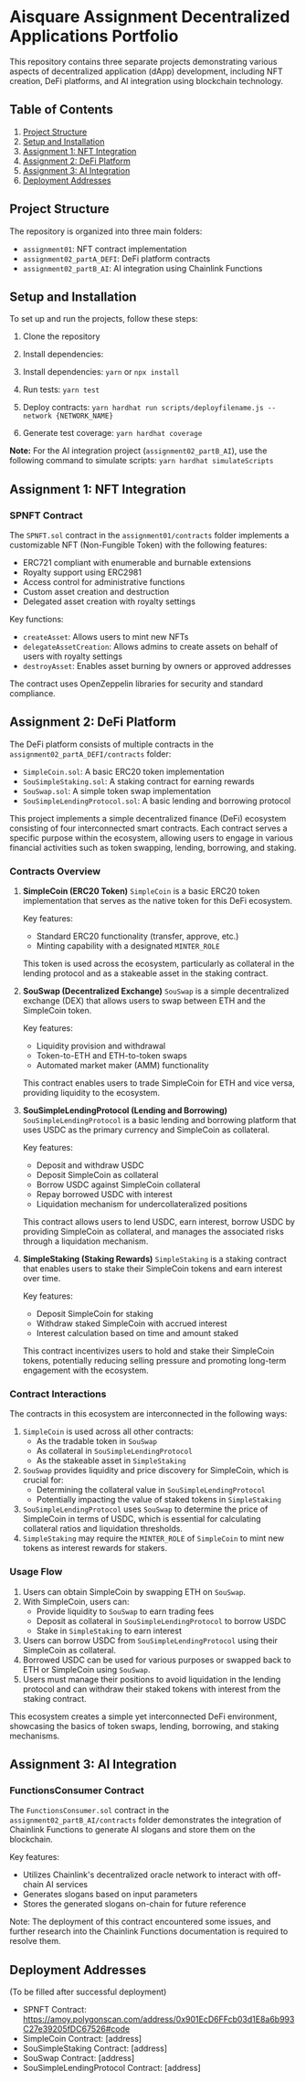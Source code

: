 # Aisquare Assignment Decentralized Applications Portfolio

This repository contains three separate projects demonstrating various aspects of decentralized application (dApp) development, including NFT creation, DeFi platforms, and AI integration using blockchain technology.

## Table of Contents

1. [Project Structure](#project-structure)
2. [Setup and Installation](#setup-and-installation)
3. [Assignment 1: NFT Integration](#assignment-1-nft-integration)
4. [Assignment 2: DeFi Platform](#assignment-2-defi-platform)
5. [Assignment 3: AI Integration](#assignment-3-ai-integration)
6. [Deployment Addresses](#deployment-addresses)

## Project Structure

The repository is organized into three main folders:

- `assignment01`: NFT contract implementation
- `assignment02_partA_DEFI`: DeFi platform contracts
- `assignment02_partB_AI`: AI integration using Chainlink Functions

## Setup and Installation

To set up and run the projects, follow these steps:

1. Clone the repository
2. Install dependencies:

3. Install dependencies: `yarn` or `npx install`

4. Run tests: `yarn test`

5. Deploy contracts: `yarn hardhat run scripts/deployfilename.js --network {NETWORK_NAME}`

6. Generate test coverage: `yarn hardhat coverage`

**Note:** For the AI integration project (`assignment02_partB_AI`), use the following command to simulate scripts: `yarn hardhat simulateScripts`

## Assignment 1: NFT Integration

### SPNFT Contract

The `SPNFT.sol` contract in the `assignment01/contracts` folder implements a customizable NFT (Non-Fungible Token) with the following features:

- ERC721 compliant with enumerable and burnable extensions
- Royalty support using ERC2981
- Access control for administrative functions
- Custom asset creation and destruction
- Delegated asset creation with royalty settings

Key functions:

- `createAsset`: Allows users to mint new NFTs
- `delegateAssetCreation`: Allows admins to create assets on behalf of users with royalty settings
- `destroyAsset`: Enables asset burning by owners or approved addresses

The contract uses OpenZeppelin libraries for security and standard compliance.

## Assignment 2: DeFi Platform

The DeFi platform consists of multiple contracts in the `assignment02_partA_DEFI/contracts` folder:

- `SimpleCoin.sol`: A basic ERC20 token implementation
- `SouSimpleStaking.sol`: A staking contract for earning rewards
- `SouSwap.sol`: A simple token swap implementation
- `SouSimpleLendingProtocol.sol`: A basic lending and borrowing protocol

This project implements a simple decentralized finance (DeFi) ecosystem consisting of four interconnected smart contracts. Each contract serves a specific purpose within the ecosystem, allowing users to engage in various financial activities such as token swapping, lending, borrowing, and staking.

### Contracts Overview

1. **SimpleCoin (ERC20 Token)**
   `SimpleCoin` is a basic ERC20 token implementation that serves as the native token for this DeFi ecosystem.

   Key features:

   - Standard ERC20 functionality (transfer, approve, etc.)
   - Minting capability with a designated `MINTER_ROLE`

   This token is used across the ecosystem, particularly as collateral in the lending protocol and as a stakeable asset in the staking contract.

2. **SouSwap (Decentralized Exchange)**
   `SouSwap` is a simple decentralized exchange (DEX) that allows users to swap between ETH and the SimpleCoin token.

   Key features:

   - Liquidity provision and withdrawal
   - Token-to-ETH and ETH-to-token swaps
   - Automated market maker (AMM) functionality

   This contract enables users to trade SimpleCoin for ETH and vice versa, providing liquidity to the ecosystem.

3. **SouSimpleLendingProtocol (Lending and Borrowing)**
   `SouSimpleLendingProtocol` is a basic lending and borrowing platform that uses USDC as the primary currency and SimpleCoin as collateral.

   Key features:

   - Deposit and withdraw USDC
   - Deposit SimpleCoin as collateral
   - Borrow USDC against SimpleCoin collateral
   - Repay borrowed USDC with interest
   - Liquidation mechanism for undercollateralized positions

   This contract allows users to lend USDC, earn interest, borrow USDC by providing SimpleCoin as collateral, and manages the associated risks through a liquidation mechanism.

4. **SimpleStaking (Staking Rewards)**
   `SimpleStaking` is a staking contract that enables users to stake their SimpleCoin tokens and earn interest over time.

   Key features:

   - Deposit SimpleCoin for staking
   - Withdraw staked SimpleCoin with accrued interest
   - Interest calculation based on time and amount staked

   This contract incentivizes users to hold and stake their SimpleCoin tokens, potentially reducing selling pressure and promoting long-term engagement with the ecosystem.

### Contract Interactions

The contracts in this ecosystem are interconnected in the following ways:

1. `SimpleCoin` is used across all other contracts:
   - As the tradable token in `SouSwap`
   - As collateral in `SouSimpleLendingProtocol`
   - As the stakeable asset in `SimpleStaking`
2. `SouSwap` provides liquidity and price discovery for SimpleCoin, which is crucial for:
   - Determining the collateral value in `SouSimpleLendingProtocol`
   - Potentially impacting the value of staked tokens in `SimpleStaking`
3. `SouSimpleLendingProtocol` uses `SouSwap` to determine the price of SimpleCoin in terms of USDC, which is essential for calculating collateral ratios and liquidation thresholds.
4. `SimpleStaking` may require the `MINTER_ROLE` of `SimpleCoin` to mint new tokens as interest rewards for stakers.

### Usage Flow

1. Users can obtain SimpleCoin by swapping ETH on `SouSwap`.
2. With SimpleCoin, users can:
   - Provide liquidity to `SouSwap` to earn trading fees
   - Deposit as collateral in `SouSimpleLendingProtocol` to borrow USDC
   - Stake in `SimpleStaking` to earn interest
3. Users can borrow USDC from `SouSimpleLendingProtocol` using their SimpleCoin as collateral.
4. Borrowed USDC can be used for various purposes or swapped back to ETH or SimpleCoin using `SouSwap`.
5. Users must manage their positions to avoid liquidation in the lending protocol and can withdraw their staked tokens with interest from the staking contract.

This ecosystem creates a simple yet interconnected DeFi environment, showcasing the basics of token swaps, lending, borrowing, and staking mechanisms.

## Assignment 3: AI Integration

### FunctionsConsumer Contract

The `FunctionsConsumer.sol` contract in the `assignment02_partB_AI/contracts` folder demonstrates the integration of Chainlink Functions to generate AI slogans and store them on the blockchain.

Key features:

- Utilizes Chainlink's decentralized oracle network to interact with off-chain AI services
- Generates slogans based on input parameters
- Stores the generated slogans on-chain for future reference

Note: The deployment of this contract encountered some issues, and further research into the Chainlink Functions documentation is required to resolve them.

## Deployment Addresses

(To be filled after successful deployment)

- SPNFT Contract: https://amoy.polygonscan.com/address/0x901EcD6FFcb03d1E8a6b993C27e39205fDC67526#code
- SimpleCoin Contract: [address]
- SouSimpleStaking Contract: [address]
- SouSwap Contract: [address]
- SouSimpleLendingProtocol Contract: [address]
